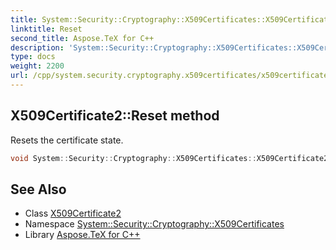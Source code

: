 ```yaml
---
title: System::Security::Cryptography::X509Certificates::X509Certificate2::Reset method
linktitle: Reset
second_title: Aspose.TeX for C++
description: 'System::Security::Cryptography::X509Certificates::X509Certificate2::Reset method. Resets the certificate state in C++.'
type: docs
weight: 2200
url: /cpp/system.security.cryptography.x509certificates/x509certificate2/reset/
---
```

## X509Certificate2::Reset method


Resets the certificate state.

```cpp
void System::Security::Cryptography::X509Certificates::X509Certificate2::Reset() override
```

## See Also

* Class [X509Certificate2](../)
* Namespace [System::Security::Cryptography::X509Certificates](../../)
* Library [Aspose.TeX for C++](../../../)
